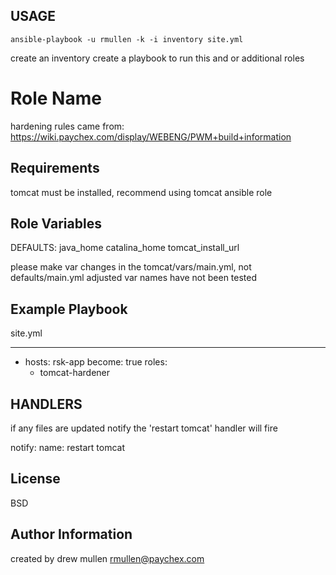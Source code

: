 USAGE
-----

`ansible-playbook -u rmullen -k -i inventory site.yml`

create an inventory
create a playbook to run this and or additional roles


Role Name
=========

hardening rules came from: https://wiki.paychex.com/display/WEBENG/PWM+build+information

Requirements
------------

tomcat must be installed, recommend using tomcat ansible role

Role Variables
--------------

DEFAULTS:
java_home
catalina_home
tomcat_install_url

please make var changes in the tomcat/vars/main.yml, not defaults/main.yml
adjusted var names have not been tested

Example Playbook
----------------

site.yml

---

- hosts: rsk-app
  become: true
  roles:
    - tomcat-hardener


HANDLERS
--------
if any files are updated notify the 'restart tomcat' handler will fire

notify:
name: restart tomcat


License
-------

BSD

Author Information
------------------

created by drew mullen rmullen@paychex.com

